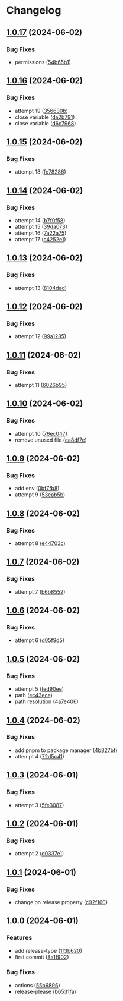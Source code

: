 # Changelog

## [1.0.17](https://github.com/Pkcarreno/release-please-test/compare/v1.0.16...v1.0.17) (2024-06-02)


### Bug Fixes

* permissions ([54b65b1](https://github.com/Pkcarreno/release-please-test/commit/54b65b1c52d6bcb4df6108f2c2ff7d5d4d371a1e))

## [1.0.16](https://github.com/Pkcarreno/release-please-test/compare/v1.0.15...v1.0.16) (2024-06-02)


### Bug Fixes

* attempt 19 ([356630b](https://github.com/Pkcarreno/release-please-test/commit/356630b6cb694c6c726c978ef06b9bcc2682624a))
* close variable ([da2b791](https://github.com/Pkcarreno/release-please-test/commit/da2b791a02018fd4f1d491680bf4a2f19ced3e57))
* close variable ([d6c7968](https://github.com/Pkcarreno/release-please-test/commit/d6c796823a43b9928a43ca41ffa5edb7229b6300))

## [1.0.15](https://github.com/Pkcarreno/release-please-test/compare/v1.0.14...v1.0.15) (2024-06-02)


### Bug Fixes

* attempt 18 ([fc78286](https://github.com/Pkcarreno/release-please-test/commit/fc782867e357a3a2795a3be800fa633d1dfcb6e9))

## [1.0.14](https://github.com/Pkcarreno/release-please-test/compare/v1.0.13...v1.0.14) (2024-06-02)


### Bug Fixes

* attempt 14 ([b7f0f58](https://github.com/Pkcarreno/release-please-test/commit/b7f0f58db1071508d058b63ddd4c4791d2d310f3))
* attempt 15 ([39da073](https://github.com/Pkcarreno/release-please-test/commit/39da07358c3963243e8b5994b6c9c40d7b24f70a))
* attempt 16 ([7a22a75](https://github.com/Pkcarreno/release-please-test/commit/7a22a75561d2a6cbe49068baf5a47da5e222fe32))
* attempt 17 ([c4252e1](https://github.com/Pkcarreno/release-please-test/commit/c4252e1ac100429b4b019385a02890b44b4864ce))

## [1.0.13](https://github.com/Pkcarreno/release-please-test/compare/v1.0.12...v1.0.13) (2024-06-02)


### Bug Fixes

* attempt 13 ([8104dad](https://github.com/Pkcarreno/release-please-test/commit/8104dad951f61cab159bdf4d8c7db3d58e3e842a))

## [1.0.12](https://github.com/Pkcarreno/release-please-test/compare/v1.0.11...v1.0.12) (2024-06-02)


### Bug Fixes

* attempt 12 ([99a1285](https://github.com/Pkcarreno/release-please-test/commit/99a1285576c27b1039b6a07b971ecd7714dc7fec))

## [1.0.11](https://github.com/Pkcarreno/release-please-test/compare/v1.0.10...v1.0.11) (2024-06-02)


### Bug Fixes

* attempt 11 ([6026b95](https://github.com/Pkcarreno/release-please-test/commit/6026b95019916dbd89e68c115725d5e84af0b630))

## [1.0.10](https://github.com/Pkcarreno/release-please-test/compare/v1.0.9...v1.0.10) (2024-06-02)


### Bug Fixes

* attempt 10 ([76ec047](https://github.com/Pkcarreno/release-please-test/commit/76ec04773eb03b3785b3bc1d2a41a5ca07c67328))
* remove unused file ([ca8df7e](https://github.com/Pkcarreno/release-please-test/commit/ca8df7e5c513592d6b7a59d96db9bb216c98ad71))

## [1.0.9](https://github.com/Pkcarreno/release-please-test/compare/v1.0.8...v1.0.9) (2024-06-02)


### Bug Fixes

* add env ([0bf7fb8](https://github.com/Pkcarreno/release-please-test/commit/0bf7fb873fe7c3461b409b256f6c93a6f1371fbf))
* attempt 9 ([53eab5b](https://github.com/Pkcarreno/release-please-test/commit/53eab5bf877adbb1e4db1c0b33882086312abc56))

## [1.0.8](https://github.com/Pkcarreno/release-please-test/compare/v1.0.7...v1.0.8) (2024-06-02)


### Bug Fixes

* attempt 8 ([e44703c](https://github.com/Pkcarreno/release-please-test/commit/e44703c4218e98f507daccf142a5c94deced2480))

## [1.0.7](https://github.com/Pkcarreno/release-please-test/compare/v1.0.6...v1.0.7) (2024-06-02)


### Bug Fixes

* attempt 7 ([b6b8552](https://github.com/Pkcarreno/release-please-test/commit/b6b8552091fa93727167a70c8e5ac4a776baa714))

## [1.0.6](https://github.com/Pkcarreno/release-please-test/compare/v1.0.5...v1.0.6) (2024-06-02)


### Bug Fixes

* attempt 6 ([d05f9d5](https://github.com/Pkcarreno/release-please-test/commit/d05f9d51f15bea351a6a316b55e76f7791de9d05))

## [1.0.5](https://github.com/Pkcarreno/release-please-test/compare/v1.0.4...v1.0.5) (2024-06-02)


### Bug Fixes

* attempt 5 ([fed90ee](https://github.com/Pkcarreno/release-please-test/commit/fed90ee935f5b6723a76429c0a6420591c0289a4))
* path ([ec43ece](https://github.com/Pkcarreno/release-please-test/commit/ec43ece500fc319162f9aad566a6b774aa234986))
* path resolution ([4a7e406](https://github.com/Pkcarreno/release-please-test/commit/4a7e4065f85f7d2869623b50eb70b77f3a0a07cf))

## [1.0.4](https://github.com/Pkcarreno/release-please-test/compare/v1.0.3...v1.0.4) (2024-06-02)


### Bug Fixes

* add pnpm to package manager ([4b827bf](https://github.com/Pkcarreno/release-please-test/commit/4b827bf8e133410e69a23d161a18b5f5c4e8a661))
* attempt 4 ([72d5c41](https://github.com/Pkcarreno/release-please-test/commit/72d5c417e6bdb0383157c997088eadd72c00079e))

## [1.0.3](https://github.com/Pkcarreno/release-please-test/compare/v1.0.2...v1.0.3) (2024-06-01)


### Bug Fixes

* attempt 3 ([5fe3087](https://github.com/Pkcarreno/release-please-test/commit/5fe30872e486e07cb6891c7a56c4474c06312dd0))

## [1.0.2](https://github.com/Pkcarreno/release-please-test/compare/v1.0.1...v1.0.2) (2024-06-01)


### Bug Fixes

* attempt 2 ([d0337e1](https://github.com/Pkcarreno/release-please-test/commit/d0337e1b3d74e7ea0ad88d142382dd19a7e39496))

## [1.0.1](https://github.com/Pkcarreno/release-please-test/compare/v1.0.0...v1.0.1) (2024-06-01)


### Bug Fixes

* change on release property ([c92f160](https://github.com/Pkcarreno/release-please-test/commit/c92f1601625bd43180511f32739bc9c145860603))

## 1.0.0 (2024-06-01)


### Features

* add release-type ([1f3b620](https://github.com/Pkcarreno/release-please-test/commit/1f3b620f0fed88d68203fa26ca3ea1516389857c))
* first commit ([8a1f902](https://github.com/Pkcarreno/release-please-test/commit/8a1f9026f3b429e7eeab8acc83da605b1cd1d2d9))


### Bug Fixes

* actions ([55b6896](https://github.com/Pkcarreno/release-please-test/commit/55b68969e70801a60384f73b6fa72b70d5b17989))
* release-please ([b6531fa](https://github.com/Pkcarreno/release-please-test/commit/b6531fa83362a09c303365cc033bdd6dd74f35d0))
